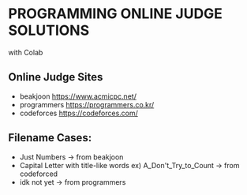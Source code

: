 # PROGRAMMING ONLINE JUDGE SOLUTIONS
with Colab <br>

## Online Judge Sites
* beakjoon https://www.acmicpc.net/
* programmers https://programmers.co.kr/
* codeforces https://codeforces.com/

## Filename Cases: 
* Just Numbers -> from beakjoon
* Capital Letter with title-like words ex) A_Don't_Try_to_Count -> from codeforced
* idk not yet -> from programmers
